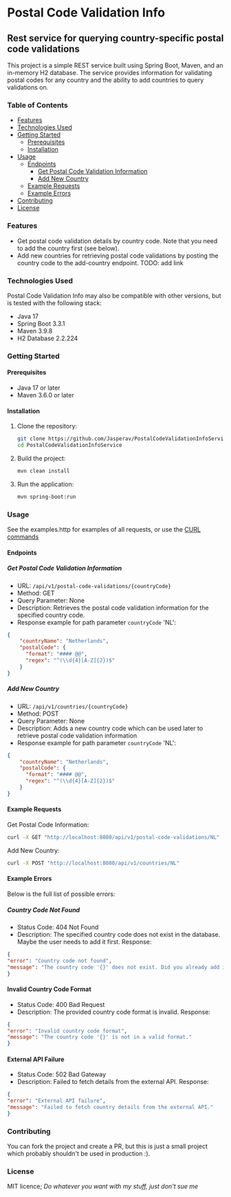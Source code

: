 # Postal Code Validation Info
## Rest service for querying country-specific postal code validations
This project is a simple REST service built using Spring Boot, Maven, and an in-memory H2 database.
The service provides information for validating postal codes for any country and the ability to add countries to query validations on.

### Table of Contents
- [Features](#features)
- [Technologies Used](#technologies-used)
- [Getting Started](#getting-started)
    - [Prerequisites](#prerequisites)
    - [Installation](#installation)
- [Usage](#usage)
    - [Endpoints](#endpoints)
        - [Get Postal Code Validation Information](#get-postal-code-validation-information)
        - [Add New Country](#add-new-country)
    - [Example Requests](#example-requests)
    - [Example Errors](#example-errors)
- [Contributing](#contributing)
- [License](#license)

### Features

- Get postal code validation details by country code. Note that you need to add the country first (see below).
- Add new countries for retrieving postal code validations by posting the country code to the add-country endpoint. TODO: add link

### Technologies Used
Postal Code Validation Info may also be compatible with other versions, but is tested with the following stack:

- Java 17
- Spring Boot 3.3.1
- Maven 3.9.8
- H2 Database 2.2.224

### Getting Started

#### Prerequisites

- Java 17 or later
- Maven 3.6.0 or later

#### Installation

1. Clone the repository:
    ```sh
    git clone https://github.com/Jasperav/PostalCodeValidationInfoService.git
    cd PostalCodeValidationInfoService
    ```

2. Build the project:
    ```sh
    mvn clean install
    ```

3. Run the application:
    ```sh
    mvn spring-boot:run
    ```

### Usage
See the examples.http for examples of all requests, or use the [CURL commands](#example-requests)

#### Endpoints
##### Get Postal Code Validation Information
- URL: `/api/v1/postal-code-validations/{countryCode}`
- Method: GET
- Query Parameter: None
- Description: Retrieves the postal code validation information for the specified country code.
- Response example for path parameter `countryCode` 'NL':
```json
{
    "countryName": "Netherlands",
    "postalCode": {
      "format": "#### @@",
      "regex": "^(\\d{4}[A-Z]{2})$"
    }
}
```

##### Add New Country
- URL: `/api/v1/countries/{countryCode}`
- Method: POST
- Query Parameter: None
- Description: Adds a new country code which can be used later to retrieve postal code validation information
- Response example for path parameter `countryCode` 'NL':
```json
{
    "countryName": "Netherlands",
    "postalCode": {
      "format": "#### @@",
      "regex": "^(\\d{4}[A-Z]{2})$"
    }
}
```

#### Example Requests
Get Postal Code Information:

```sh
curl -X GET "http://localhost:8080/api/v1/postal-code-validations/NL"
```

Add New Country:

```sh
curl -X POST "http://localhost:8080/api/v1/countries/NL"
```

#### Example Errors
Below is the full list of possible errors:

##### Country Code Not Found
- Status Code: 404 Not Found
- Description: The specified country code does not exist in the database. Maybe the user needs to add it first.
Response:
```json
{
"error": "Country code not found",
"message": "The country code '{}' does not exist. Did you already add it by calling the `countries` endpoint?"
}
```

#### Invalid Country Code Format
- Status Code: 400 Bad Request
- Description: The provided country code format is invalid.
Response:
```json
{
"error": "Invalid country code format",
"message": "The country code '{}' is not in a valid format."
}
```

#### External API Failure
- Status Code: 502 Bad Gateway
- Description: Failed to fetch details from the external API.
Response:
```json
{
"error": "External API failure",
"message": "Failed to fetch country details from the external API."
}
```

### Contributing
You can fork the project and create a PR, but this is just a small project which probably shouldn't be used in production :).

### License
MIT licence; _Do whatever you want with my stuff, just don't sue me_
